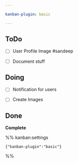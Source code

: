 ```yaml
---

kanban-plugin: basic

---
```


## ToDo

- [ ] User Profile Image #sandeep
- [ ] Document stuff


## Doing

- [ ] Notification for users
- [ ] Create Images


## Done

**Complete**




%% kanban:settings
```
{"kanban-plugin":"basic"}
```
%%